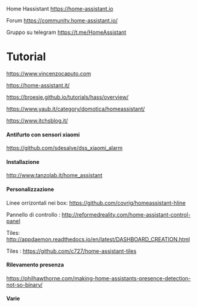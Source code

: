Home Hassistant     https://home-assistant.io

Forum https://community.home-assistant.io/

Gruppo su telegram   https://t.me/HomeAssistant

# Tutorial 
https://www.vincenzocaputo.com

https://home-assistant.it/

https://broesie.github.io/tutorials/hass/overview/

https://www.yaub.it/category/domotica/homeassistant/

https://www.itchsblog.it/

#### Antifurto con sensori xiaomi
https://github.com/sdesalve/dss_xiaomi_alarm

#### Installazione
http://www.tanzolab.it/home_assistant

#### Personalizzazione 

Linee orrizontali nei box:  https://github.com/covrig/homeassistant-hline

Pannello di controllo : http://reformedreality.com/home-assistant-control-panel

Tiles: http://appdaemon.readthedocs.io/en/latest/DASHBOARD_CREATION.html

Tiles : https://github.com/c727/home-assistant-tiles

#### Rilevamento presenza
https://philhawthorne.com/making-home-assistants-presence-detection-not-so-binary/

#### Varie



